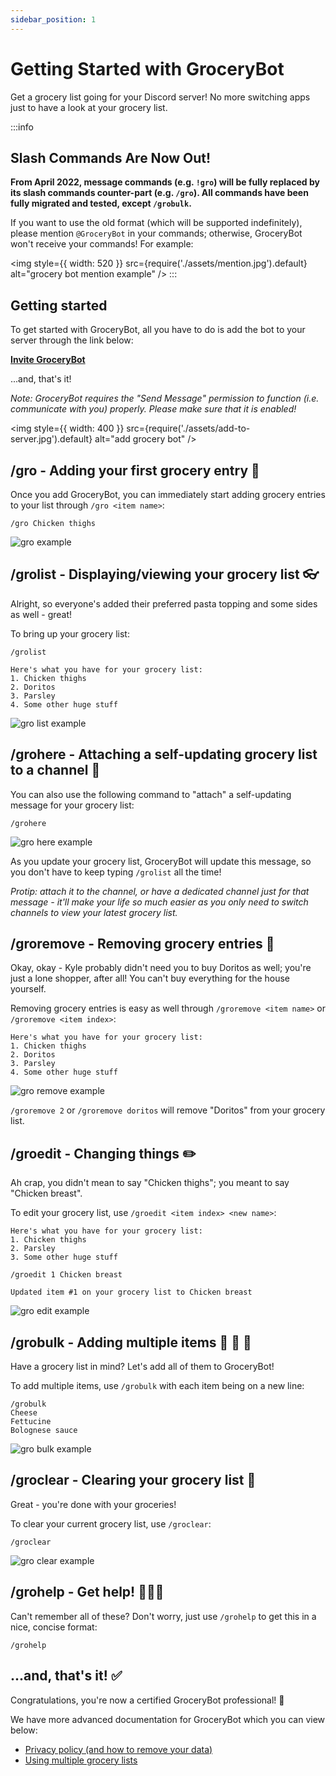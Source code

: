 ```yaml
---
sidebar_position: 1
---
```


# Getting Started with GroceryBot

Get a grocery list going for your Discord server! No more switching apps just to have a look at your grocery list.

:::info

## Slash Commands Are Now Out!

**From April 2022, message commands (e.g. `!gro`) will be fully replaced by its slash commands counter-part (e.g. `/gro`). All commands have been fully migrated and tested, except `/grobulk`.**

If you want to use the old format (which will be supported indefinitely), please mention `@GroceryBot` in your commands; otherwise, GroceryBot won't receive your commands! For example:

<img style={{ width: 520 }} src={require('./assets/mention.jpg').default} alt="grocery bot mention example" />
:::

## Getting started

To get started with GroceryBot, all you have to do is add the bot to your server through the link below:

**[Invite GroceryBot](https://discord.com/oauth2/authorize?client_id=815120759680532510&permissions=2048&scope=bot%20applications.commands)**

...and, that's it!

_Note: GroceryBot requires the "Send Message" permission to function (i.e. communicate with you) properly. Please make sure that it is enabled!_

<!-- ![add grocery bot](./assets/add-to-server.jpg) -->

<img style={{ width: 400 }} src={require('./assets/add-to-server.jpg').default} alt="add grocery bot" />

## /gro - Adding your first grocery entry 📝

<!-- Picture this: you're currently in a Discord convo with your housemates. You're deciding on what to eat, and suddenly, an eureka hits you: a pasta dish would be amazing! You have to buy the ingredients first though. There are now 2 scenarios: you pull out your phone, fiddle around with a grocery list app, switch between that app and Discord multiple times as you telegraph what your housemates want on your pasta to your app; or...

...you just use GroceryBot and tell your housemates to add their desired ingredients themselves. Oh, and don't forget the snacks! -->

Once you add GroceryBot, you can immediately start adding grocery entries to your list through `/gro <item name>`:

```
/gro Chicken thighs
```

![gro example](./assets/gro.jpg)

## /grolist - Displaying/viewing your grocery list 👓

Alright, so everyone's added their preferred pasta topping and some sides as well - great!

To bring up your grocery list:

```
/grolist
```

```
Here's what you have for your grocery list:
1. Chicken thighs
2. Doritos
3. Parsley
4. Some other huge stuff
```

![gro list example](./assets/grolist.jpg)

## /grohere - Attaching a self-updating grocery list to a channel 📲

You can also use the following command to "attach" a self-updating message for your grocery list:

```
/grohere
```

![gro here example](./assets/grohere.gif)

As you update your grocery list, GroceryBot will update this message, so you don't have to keep typing `/grolist` all the time!

_Protip: attach it to the channel, or have a dedicated channel just for that message - it'll make your life so much easier as you only need to switch channels to view your latest grocery list._

## /groremove - Removing grocery entries 🧹

Okay, okay - Kyle probably didn't need you to buy Doritos as well; you're just a lone shopper, after all! You can't buy everything for the house yourself.

Removing grocery entries is easy as well through `/groremove <item name>` or `/groremove <item index>`:

```
Here's what you have for your grocery list:
1. Chicken thighs
2. Doritos
3. Parsley
4. Some other huge stuff
```

![gro remove example](./assets/groremove.jpg)

`/groremove 2` or `/groremove doritos` will remove "Doritos" from your grocery list.

## /groedit - Changing things ✏️

Ah crap, you didn't mean to say "Chicken thighs"; you meant to say "Chicken breast".

To edit your grocery list, use `/groedit <item index> <new name>`:

```
Here's what you have for your grocery list:
1. Chicken thighs
2. Parsley
3. Some other huge stuff
```

```
/groedit 1 Chicken breast
```

```
Updated item #1 on your grocery list to Chicken breast
```

![gro edit example](./assets/groedit.jpg)

## /grobulk - Adding multiple items 📝 📝 📝

Have a grocery list in mind? Let's add all of them to GroceryBot!

To add multiple items, use `/grobulk` with each item being on a new line:

```
/grobulk
Cheese
Fettucine
Bolognese sauce
```

![gro bulk example](./assets/grobulk.jpg)

## /groclear - Clearing your grocery list 🧹

Great - you're done with your groceries!

To clear your current grocery list, use `/groclear`:

```
/groclear
```

![gro clear example](./assets/groclear.jpg)

## /grohelp - Get help! 👨🏻‍⚕️

Can't remember all of these? Don't worry, just use `/grohelp` to get this in a nice, concise format:

```
/grohelp
```

## ...and, that's it! ✅

Congratulations, you're now a certified GroceryBot professional! 🎉

We have more advanced documentation for GroceryBot which you can view below:

- [Privacy policy (and how to remove your data)](/privacy-policy)
- [Using multiple grocery lists](./multilist.md)
